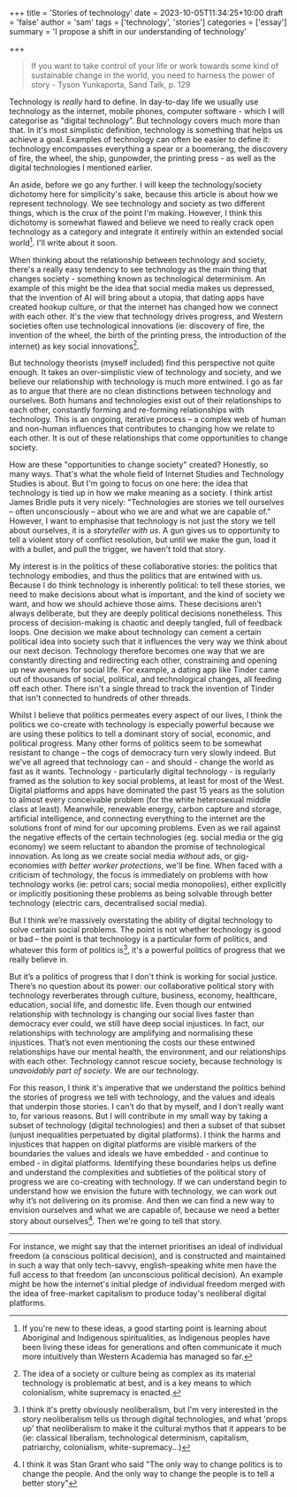 +++
title = 'Stories of technology'
date = 2023-10-05T11:34:25+10:00
draft = 'false'
author = 'sam'
tags = ['technology', 'stories']
categories = ['essay']
summary = 'I propose a shift in our understanding of technology'

+++


>If you want to take control of your life or work towards some kind of sustainable change in the world, you need to harness the power of story - Tyson Yunkaporta, Sand Talk, p. 129

Technology is *really* hard to define. In day-to-day life we usually use technology as the internet, mobile phones, computer software - which I will categorise as "digital technology". But technology covers much more than that. In it's most simplistic definition, technology is something that helps us achieve a goal. Examples of technology can often be easier to define it: technology encompasses everything a spear or a boomerang, the discovery of fire, the wheel, the ship, gunpowder, the printing press - as well as the digital technologies I mentioned earlier.

An aside, before we go any further. I will keep the technology/society dichotomy here for simplicity's sake, because this article is about how we represent technology. We see technology and society as two different things, which is the crux of the point I'm making. However, I think this dichotomy is somewhat flawed and believe we need to really crack open technology as a category and integrate it entirely within an extended social world[^1]. I'll write about it soon.

When thinking about the relationship between technology and society, there's a really easy tendency to see technology as the main thing that changes society - something known as technological determinism. An example of this might be the idea that social media makes us depressed, that the invention of AI will bring about a utopia, that dating apps have created hookup culture, or that the internet has changed how we connect with each other. It's the view that technology drives progress, and Western societies often use technological innovations (ie: discovery of fire, the invention of the wheel, the birth of the printing press, the introduction of the internet) as key social innovations[^2].


But technology theorists (myself included) find this perspective not quite enough. It takes an over-simplistic view of technology and society, and we believe our relationship with technology is much more entwined. I go as far as to argue that there are no clean distinctions between technology and ourselves. Both humans and technologies exist out of their relationships to each other, constantly forming and re-forming relationships with technology. This is an ongoing, iterative process – a complex web of human and non-human influences that contributes to changing how we relate to each other. It is out of these relationships that come opportunities to change society.

How are these "opportunities to change society" created? Honestly, so many ways. That's what the whole field of Internet Studies and Technology Studies is about. But I'm going to focus on one here: the idea that technology is tied up in how we make meaning as a society. I think artist James Bridle puts it very nicely: "Technologies are stories we tell ourselves – often unconsciously – about who we are and what we are capable of.” However, I want to emphasise that technology is not just the story we tell about ourselves, it is a *storyteller with us*. A gun gives us to opportunity to tell a violent story of conflict resolution, but until we make the gun, load it with a bullet, and pull the trigger, we haven't told that story.

My interest is in the politics of these collaborative stories: the politics that technology embodies, and thus the politics that are entwined with us. Because I do think technology is inherently political: to tell these stories, we need to make decisions about what is important, and the kind of society we want, and how we should achieve those aims. These decisions aren’t always deliberate, but they are deeply political decisions nonetheless. This process of decision-making is chaotic and deeply tangled, full of feedback loops. One decision we make about technology can cement a certain political idea into society such that it influences the very way we think about our next decison. Technology therefore becomes one way that we are constantly directing and redirecting each other, constraining and opening up new avenues for social life. For example, a dating app like Tinder came out of thousands of social, political, and technological changes, all feeding off each other. There isn't a single thread to track the invention of Tinder that isn't connected to hundreds of other threads.

Whilst I believe that politics permeates every aspect of our lives, I think the politics we co-create with technology is especially powerful because we are using these politics to tell a dominant story of social, economic, and political progress. Many other forms of politics seem to be somewhat resistant to change – the cogs of democracy turn very slowly indeed. But we've all agreed that technology can - and should - change the world as fast as it wants. Technology - particularly digital technology - is regularly framed as the solution to key social problems, at least for most of the West. Digital platforms and apps have dominated the past 15 years as the solution to almost every conceivable problem (for the white heterosexual middle class at least). Meanwhile, renewable energy, carbon capture and storage, artificial intelligence, and connecting everything to the internet are the solutions front of mind for our upcoming problems. Even as we rail against the negative effects of the certain technologies (eg. social media or the gig economy) we seem reluctant to abandon the promise of technological innovation. As long as we create social media *without* ads, or gig-economies *with better worker protections*, we'll be fine. When faced with a criticism of technology, the focus is immediately on problems with how technology works (ie: petrol cars; social media monopolies), either explicitly or implicitly positioning these problems as being solvable through better technology (electric cars, decentralised social media).

But I think we’re massively overstating the ability of digital technology to solve certain social problems. The point is not whether technology is good or bad – the point is that technology is a particular form of politics, and whatever this form of politics is[^3], it's a powerful politics of progress that we really believe in.

But it’s a politics of progress that I don't think is working for social justice. There’s no question about its power: our collaborative political story with technology reverberates through culture, business, economy, healthcare, education, social life, and domestic life. Even though our entwined relationship with technology is changing our social lives faster than democracy ever could, we still have deep social injustices. In fact, our relationships with technology are amplifying and normalising these injustices. That’s not even mentioning the costs our these entwined relationships have our mental health, the environment, and our relationships with each other. Technology cannot rescue society, because technology is *unavoidably part of society*. We are our technology.

For this reason, I think it's imperative that we understand the politics behind the stories of progress we tell with technology, and the values and ideals that underpin those stories. I can’t do that by myself, and I don’t really want to, for various reasons. But I will contribute in my small way by taking a subset of technology (digital technologies) and then a subset of that subset (unjust inequalities perpetuated by digital platforms). I think the harms and injustices that happen on digital platforms are visible markers of the boundaries the values and ideals we have embedded - and continue to embed - in digital platforms. Identifying these boundaries helps us define and understand the complexities and subtleties of the political story of progress we are co-creating with technology. If we can understand begin to understand how we envision the future with technology, we can work out why it’s not delivering on its promise. And then we can find a new way to envision ourselves and what we are capable of, because we need a better story about ourselves[^4].
Then we're going to tell that story.

[^1]:If you're new to these ideas, a good starting point is learning about Aboriginal and Indigenous spiritualities, as Indigenous peoples have been living these ideas for generations and often communicate it much more intuitively than Western Academia has managed so far.
[^2]:The idea of a society or culture being as complex as its material technology is problematic at best, and is a key means to which colonialism, white supremacy is enacted.
[^3]:I think it's pretty obviously neoliberalism, but I'm very interested in the story neoliberalism tells us through digital technologies, and what 'props up' that neoliberalism to make it the cultural mythos that it appears to be (ie: classical liberalism, technological determinism, capitalism, patriarchy, colonialism, white-supremacy...)
[^4]:I think it was Stan Grant who said "The only way to change politics is to change the people. And the only way to change the people is to tell a better story"

---
For instance, we might say that the internet prioritises an ideal of individual freedom (a conscious political decision), and is constructed and maintained in such a way that only tech-savvy, english-speaking white men have the full access to that freedom (an unconscious political decision). An example might be how the internet's initial pledge of individual freedom merged with the idea of free-market capitalism to produce today's neoliberal digital platforms. 